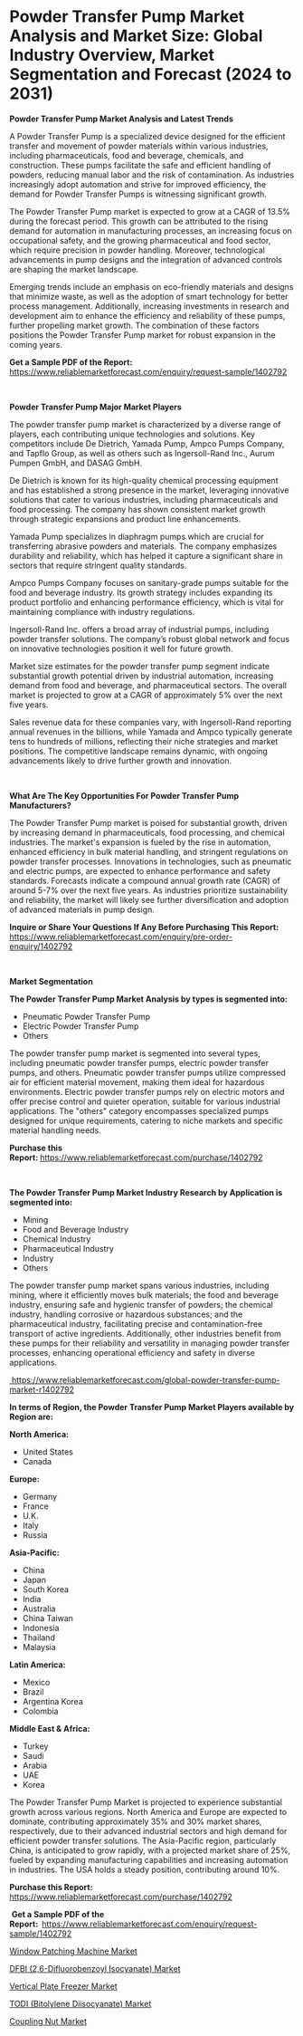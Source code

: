 <p><h1>Powder Transfer Pump Market Analysis and Market Size: Global Industry Overview, Market Segmentation and Forecast (2024 to 2031)</h1></p><p><strong>Powder Transfer Pump Market Analysis and Latest Trends</strong></p>
<p><p>A Powder Transfer Pump is a specialized device designed for the efficient transfer and movement of powder materials within various industries, including pharmaceuticals, food and beverage, chemicals, and construction. These pumps facilitate the safe and efficient handling of powders, reducing manual labor and the risk of contamination. As industries increasingly adopt automation and strive for improved efficiency, the demand for Powder Transfer Pumps is witnessing significant growth.</p><p>The Powder Transfer Pump market is expected to grow at a CAGR of 13.5% during the forecast period. This growth can be attributed to the rising demand for automation in manufacturing processes, an increasing focus on occupational safety, and the growing pharmaceutical and food sector, which require precision in powder handling. Moreover, technological advancements in pump designs and the integration of advanced controls are shaping the market landscape. </p><p>Emerging trends include an emphasis on eco-friendly materials and designs that minimize waste, as well as the adoption of smart technology for better process management. Additionally, increasing investments in research and development aim to enhance the efficiency and reliability of these pumps, further propelling market growth. The combination of these factors positions the Powder Transfer Pump market for robust expansion in the coming years.</p></p>
<p><strong>Get a Sample PDF of the Report:&nbsp;</strong> <a href="https://www.reliablemarketforecast.com/enquiry/request-sample/1402792?utm_campaign=1110&utm_medium=2&utm_source=Github&utm_content=ia&utm_term=23102024&utm_id=powder-transfer-pump">https://www.reliablemarketforecast.com/enquiry/request-sample/1402792</a></p>
<p>&nbsp;</p>
<p><strong>Powder Transfer Pump Major Market Players</strong></p>
<p><p>The powder transfer pump market is characterized by a diverse range of players, each contributing unique technologies and solutions. Key competitors include De Dietrich, Yamada Pump, Ampco Pumps Company, and Tapflo Group, as well as others such as Ingersoll-Rand Inc., Aurum Pumpen GmbH, and DASAG GmbH.</p><p>De Dietrich is known for its high-quality chemical processing equipment and has established a strong presence in the market, leveraging innovative solutions that cater to various industries, including pharmaceuticals and food processing. The company has shown consistent market growth through strategic expansions and product line enhancements.</p><p>Yamada Pump specializes in diaphragm pumps which are crucial for transferring abrasive powders and materials. The company emphasizes durability and reliability, which has helped it capture a significant share in sectors that require stringent quality standards.</p><p>Ampco Pumps Company focuses on sanitary-grade pumps suitable for the food and beverage industry. Its growth strategy includes expanding its product portfolio and enhancing performance efficiency, which is vital for maintaining compliance with industry regulations.</p><p>Ingersoll-Rand Inc. offers a broad array of industrial pumps, including powder transfer solutions. The company’s robust global network and focus on innovative technologies position it well for future growth.</p><p>Market size estimates for the powder transfer pump segment indicate substantial growth potential driven by industrial automation, increasing demand from food and beverage, and pharmaceutical sectors. The overall market is projected to grow at a CAGR of approximately 5% over the next five years.</p><p>Sales revenue data for these companies vary, with Ingersoll-Rand reporting annual revenues in the billions, while Yamada and Ampco typically generate tens to hundreds of millions, reflecting their niche strategies and market positions. The competitive landscape remains dynamic, with ongoing advancements likely to drive further growth and innovation.</p></p>
<p>&nbsp;</p>
<p><strong>What Are The Key Opportunities For Powder Transfer Pump Manufacturers?</strong></p>
<p><p>The Powder Transfer Pump market is poised for substantial growth, driven by increasing demand in pharmaceuticals, food processing, and chemical industries. The market's expansion is fueled by the rise in automation, enhanced efficiency in bulk material handling, and stringent regulations on powder transfer processes. Innovations in technologies, such as pneumatic and electric pumps, are expected to enhance performance and safety standards. Forecasts indicate a compound annual growth rate (CAGR) of around 5-7% over the next five years. As industries prioritize sustainability and reliability, the market will likely see further diversification and adoption of advanced materials in pump design.</p></p>
<p><strong>Inquire or Share Your Questions If Any Before Purchasing This Report:</strong> <a href="https://www.reliablemarketforecast.com/enquiry/pre-order-enquiry/1402792?utm_campaign=1110&utm_medium=2&utm_source=Github&utm_content=ia&utm_term=23102024&utm_id=powder-transfer-pump">https://www.reliablemarketforecast.com/enquiry/pre-order-enquiry/1402792</a></p>
<p>&nbsp;</p>
<p><strong>Market Segmentation</strong></p>
<p><strong>The Powder Transfer Pump Market Analysis by types is segmented into:</strong></p>
<p><ul><li>Pneumatic Powder Transfer Pump</li><li>Electric Powder Transfer Pump</li><li>Others</li></ul></p>
<p><p>The powder transfer pump market is segmented into several types, including pneumatic powder transfer pumps, electric powder transfer pumps, and others. Pneumatic powder transfer pumps utilize compressed air for efficient material movement, making them ideal for hazardous environments. Electric powder transfer pumps rely on electric motors and offer precise control and quieter operation, suitable for various industrial applications. The "others" category encompasses specialized pumps designed for unique requirements, catering to niche markets and specific material handling needs.</p></p>
<p><strong>Purchase this Report:&nbsp;</strong><a href="https://www.reliablemarketforecast.com/purchase/1402792?utm_campaign=1110&utm_medium=2&utm_source=Github&utm_content=ia&utm_term=23102024&utm_id=powder-transfer-pump">https://www.reliablemarketforecast.com/purchase/1402792</a></p>
<p>&nbsp;</p>
<p><strong>The Powder Transfer Pump Market Industry Research by Application is segmented into:</strong></p>
<p><ul><li>Mining</li><li>Food and Beverage Industry</li><li>Chemical Industry</li><li>Pharmaceutical Industry</li><li>Industry</li><li>Others</li></ul></p>
<p><p>The powder transfer pump market spans various industries, including mining, where it efficiently moves bulk materials; the food and beverage industry, ensuring safe and hygienic transfer of powders; the chemical industry, handling corrosive or hazardous substances; and the pharmaceutical industry, facilitating precise and contamination-free transport of active ingredients. Additionally, other industries benefit from these pumps for their reliability and versatility in managing powder transfer processes, enhancing operational efficiency and safety in diverse applications.</p></p>
<p><a href="https://www.reliablemarketforecast.com/global-powder-transfer-pump-market-r1402792?utm_campaign=1110&utm_medium=2&utm_source=Github&utm_content=ia&utm_term=23102024&utm_id=powder-transfer-pump">&nbsp;https://www.reliablemarketforecast.com/global-powder-transfer-pump-market-r1402792</a></p>
<p><strong>In terms of Region, the Powder Transfer Pump Market Players available by Region are:</strong></p>
<p>
    <p> <strong> North America: </strong>
        <ul>
            <li>United States</li>
            <li>Canada</li>
        </ul>
        </p> 
    <p> <strong> Europe: </strong>
        <ul>
            <li>Germany</li>
            <li>France</li>
            <li>U.K.</li>
            <li>Italy</li>
            <li>Russia</li>
        </ul>
        </p> 
    <p> <strong> Asia-Pacific: </strong>
        <ul>
            <li>China</li>
            <li>Japan</li>
            <li>South Korea</li>
            <li>India</li>
            <li>Australia</li>
            <li>China Taiwan</li>
            <li>Indonesia</li>
            <li>Thailand</li>
            <li>Malaysia</li>
        </ul>
        </p> 
    <p> <strong> Latin America: </strong>
        <ul>
            <li>Mexico</li>
            <li>Brazil</li>
            <li>Argentina Korea</li>
            <li>Colombia</li>
        </ul>
        </p> 
    <p> <strong> Middle East & Africa: </strong>
        <ul>
            <li>Turkey</li>
            <li>Saudi</li>
            <li>Arabia</li>
            <li>UAE</li>
            <li>Korea</li>
        </ul>
    </p>
    </p>
<p><p>The Powder Transfer Pump Market is projected to experience substantial growth across various regions. North America and Europe are expected to dominate, contributing approximately 35% and 30% market shares, respectively, due to their advanced industrial sectors and high demand for efficient powder transfer solutions. The Asia-Pacific region, particularly China, is anticipated to grow rapidly, with a projected market share of 25%, fueled by expanding manufacturing capabilities and increasing automation in industries. The USA holds a steady position, contributing around 10%.</p></p>
<p><strong>Purchase this Report: </strong><a href="https://www.reliablemarketforecast.com/purchase/1402792?utm_campaign=1110&utm_medium=2&utm_source=Github&utm_content=ia&utm_term=23102024&utm_id=powder-transfer-pump">https://www.reliablemarketforecast.com/purchase/1402792</a></p>
<p>&nbsp;<strong>Get a Sample PDF of the Report:&nbsp;&nbsp;</strong><a href="https://www.reliablemarketforecast.com/enquiry/request-sample/1402792?utm_campaign=1110&utm_medium=2&utm_source=Github&utm_content=ia&utm_term=23102024&utm_id=powder-transfer-pump">https://www.reliablemarketforecast.com/enquiry/request-sample/1402792</a></p>
<p><strong></strong></p>
<p><p><a href="https://github.com/janelbaub6/Market-Research-Report-List-1/blob/main/window-patching-machine-market.md?utm_campaign=1110&utm_medium=2&utm_source=Github&utm_content=ia&utm_term=23102024&utm_id=powder-transfer-pump">Window Patching Machine Market</a></p><p><a href="https://www.linkedin.com/pulse/dfbi-26-difluorobenzoyl-isocyanate-market-shifts-strategic-analysis-xc1se?utm_campaign=1110&utm_medium=2&utm_source=Github&utm_content=ia&utm_term=23102024&utm_id=powder-transfer-pump">DFBI (2,6-Difluorobenzoyl Isocyanate) Market</a></p><p><a href="https://issuu.com/reportprime-2/docs/vertical-plate-freezer-market-size-_c52868a9e0c7ee?utm_campaign=1110&utm_medium=2&utm_source=Github&utm_content=ia&utm_term=23102024&utm_id=powder-transfer-pump">Vertical Plate Freezer Market</a></p><p><a href="https://www.linkedin.com/pulse/deep-dive-todi-bitolylene-diisocyanate-market-itstrends-segmentation-qew7e?utm_campaign=1110&utm_medium=2&utm_source=Github&utm_content=ia&utm_term=23102024&utm_id=powder-transfer-pump">TODI (Bitolylene Diisocyanate) Market</a></p><p><a href="https://github.com/sandygraoj2/Market-Research-Report-List-1/blob/main/coupling-nut-market.md?utm_campaign=1110&utm_medium=2&utm_source=Github&utm_content=ia&utm_term=23102024&utm_id=powder-transfer-pump">Coupling Nut Market</a></p></p>